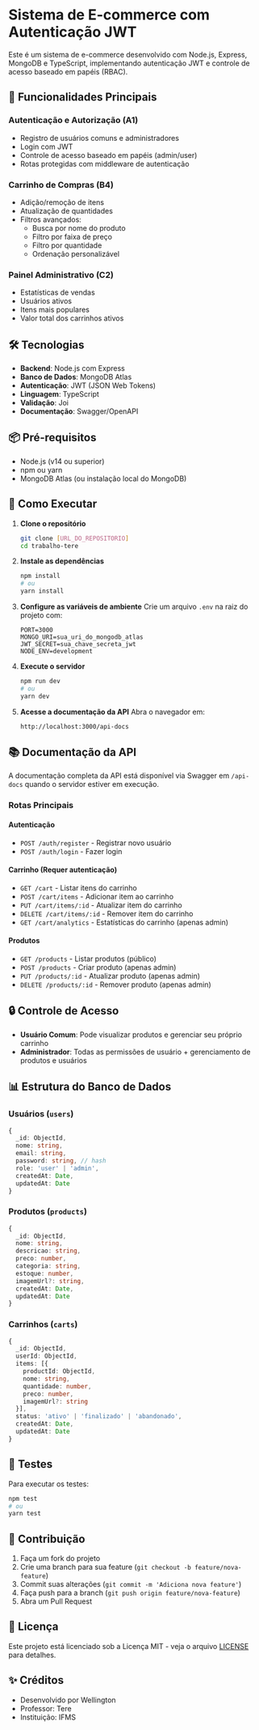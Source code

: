# Sistema de E-commerce com Autenticação JWT

Este é um sistema de e-commerce desenvolvido com Node.js, Express, MongoDB e TypeScript, implementando autenticação JWT e controle de acesso baseado em papéis (RBAC).

## 🚀 Funcionalidades Principais

### Autenticação e Autorização (A1)
- Registro de usuários comuns e administradores
- Login com JWT
- Controle de acesso baseado em papéis (admin/user)
- Rotas protegidas com middleware de autenticação

### Carrinho de Compras (B4)
- Adição/remoção de itens
- Atualização de quantidades
- Filtros avançados:
  - Busca por nome do produto
  - Filtro por faixa de preço
  - Filtro por quantidade
  - Ordenação personalizável

### Painel Administrativo (C2)
- Estatísticas de vendas
- Usuários ativos
- Itens mais populares
- Valor total dos carrinhos ativos

## 🛠️ Tecnologias

- **Backend**: Node.js com Express
- **Banco de Dados**: MongoDB Atlas
- **Autenticação**: JWT (JSON Web Tokens)
- **Linguagem**: TypeScript
- **Validação**: Joi
- **Documentação**: Swagger/OpenAPI

## 📦 Pré-requisitos

- Node.js (v14 ou superior)
- npm ou yarn
- MongoDB Atlas (ou instalação local do MongoDB)

## 🚀 Como Executar

1. **Clone o repositório**
   ```bash
   git clone [URL_DO_REPOSITORIO]
   cd trabalho-tere
   ```

2. **Instale as dependências**
   ```bash
   npm install
   # ou
   yarn install
   ```

3. **Configure as variáveis de ambiente**
   Crie um arquivo `.env` na raiz do projeto com:
   ```env
   PORT=3000
   MONGO_URI=sua_uri_do_mongodb_atlas
   JWT_SECRET=sua_chave_secreta_jwt
   NODE_ENV=development
   ```

4. **Execute o servidor**
   ```bash
   npm run dev
   # ou
   yarn dev
   ```

5. **Acesse a documentação da API**
   Abra o navegador em:
   ```
   http://localhost:3000/api-docs
   ```

## 📚 Documentação da API

A documentação completa da API está disponível via Swagger em `/api-docs` quando o servidor estiver em execução.

### Rotas Principais

#### Autenticação
- `POST /auth/register` - Registrar novo usuário
- `POST /auth/login` - Fazer login

#### Carrinho (Requer autenticação)
- `GET /cart` - Listar itens do carrinho
- `POST /cart/items` - Adicionar item ao carrinho
- `PUT /cart/items/:id` - Atualizar item do carrinho
- `DELETE /cart/items/:id` - Remover item do carrinho
- `GET /cart/analytics` - Estatísticas do carrinho (apenas admin)

#### Produtos
- `GET /products` - Listar produtos (público)
- `POST /products` - Criar produto (apenas admin)
- `PUT /products/:id` - Atualizar produto (apenas admin)
- `DELETE /products/:id` - Remover produto (apenas admin)

## 🔒 Controle de Acesso

- **Usuário Comum**: Pode visualizar produtos e gerenciar seu próprio carrinho
- **Administrador**: Todas as permissões de usuário + gerenciamento de produtos e usuários

## 📊 Estrutura do Banco de Dados

### Usuários (`users`)
```typescript
{
  _id: ObjectId,
  nome: string,
  email: string,
  password: string, // hash
  role: 'user' | 'admin',
  createdAt: Date,
  updatedAt: Date
}
```

### Produtos (`products`)
```typescript
{
  _id: ObjectId,
  nome: string,
  descricao: string,
  preco: number,
  categoria: string,
  estoque: number,
  imagemUrl?: string,
  createdAt: Date,
  updatedAt: Date
}
```

### Carrinhos (`carts`)
```typescript
{
  _id: ObjectId,
  userId: ObjectId,
  items: [{
    productId: ObjectId,
    nome: string,
    quantidade: number,
    preco: number,
    imagemUrl?: string
  }],
  status: 'ativo' | 'finalizado' | 'abandonado',
  createdAt: Date,
  updatedAt: Date
}
```

## 🧪 Testes

Para executar os testes:

```bash
npm test
# ou
yarn test
```

## 🤝 Contribuição

1. Faça um fork do projeto
2. Crie uma branch para sua feature (`git checkout -b feature/nova-feature`)
3. Commit suas alterações (`git commit -m 'Adiciona nova feature'`)
4. Faça push para a branch (`git push origin feature/nova-feature`)
5. Abra um Pull Request

## 📄 Licença

Este projeto está licenciado sob a Licença MIT - veja o arquivo [LICENSE](LICENSE) para detalhes.

## ✨ Créditos

- Desenvolvido por Wellington
- Professor: Tere
- Instituição: IFMS
